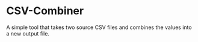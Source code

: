 # CSV-Combiner

 A simple tool that takes two source CSV files and combines the values into a new output file.
